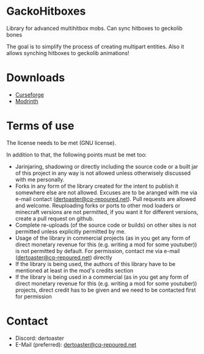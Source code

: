 # GackoHitboxes
Library for advanced multihitbox mobs. Can sync hitboxes to geckolib bones

The goal is to simplify the process of creating multipart entities. Also it allows synching hitboxes to geckolib animations!

# Downloads
- [Curseforge](https://www.curseforge.com/minecraft/mc-mods/multihitboxlib)
- [Modrinth](https://modrinth.com/mod/multihitboxlib)

# Terms of use
The license needs to be met (GNU license).

In addition to that, the following points must be met too:
- Jarinjaring, shadowing or directly including the source code or a built jar of this project in any way is not allowed unless otherwisely discussed with me personally.
- Forks in any form of the library created for the intent to publish it somewhere else are not allowed. Excuses are to be aranged with me via e-mail contact (dertoaster@cq-repoured.net). Pull requests are allowed and welcome. Reuploading forks or ports to other mod loaders or minecraft versions are not permitted, if you want it for different versions, create a pull request on github.
- Complete re-uploads (of the source code or builds) on other sites is not permitted unless explicitly permitted by me.
- Usage of the library in commercial projects  (as in you get any form of direct monetary revenue for this (e.g. writing a mod for some youtuber)) is not permitted by default. For permission, contact me via e-mail (dertoaster@cq-repoured.net) directly
- If the library is being used, the authors of this library have to be mentioned at least in the mod's credits section
- If the library is being used in a commercial (as in you get any form of direct monetary revenue for this (e.g. writing a mod for some youtuber)) projects, direct credit has to be given and we need to be contacted first for permission

# Contact
- Discord: dertoaster
- E-Mail (preferred): [dertoaster@cq-repoured.net](mailto:dertoaster@cq-repoured.net?subject=[MHLib]%20contact%20request)
